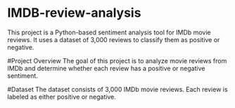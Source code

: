 # IMDB-review-analysis
This project is a Python-based sentiment analysis tool for IMDb movie reviews. It uses a dataset of 3,000 reviews to classify them as positive or negative.

#Project Overview
The goal of this project is to analyze movie reviews from IMDb and determine whether each review has a positive or negative sentiment.

#Dataset
The dataset consists of 3,000 IMDb movie reviews. Each review is labeled as either positive or negative.
